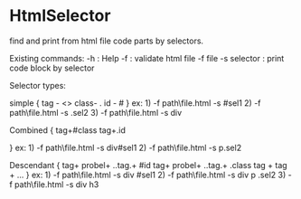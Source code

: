 # HtmlSelector
find and print from html file code parts by selectors.

Existing commands:
-h : Help
-f : validate html file
-f file -s selector : print code block by selector

Selector types: 


simple 
{	tag - <>
	class- .
	id - #
}
ex: 1) -f path\file.html -s #sel1
    2) -f path\file.html -s .sel2
    3) -f path\file.html -s div

Combined 
{
	tag+#class
	tag+.id
	
}
ex: 1) -f path\file.html -s div#sel1
    2) -f path\file.html -s p.sel2

Descendant 
{
	tag+ probel+ ..tag.+ #id
	tag+ probel+ ..tag.+ .class
	tag + tag + ...
}
ex: 1) -f path\file.html -s div #sel1
    2) -f path\file.html -s div p .sel2
    3) -f path\file.html -s div h3
